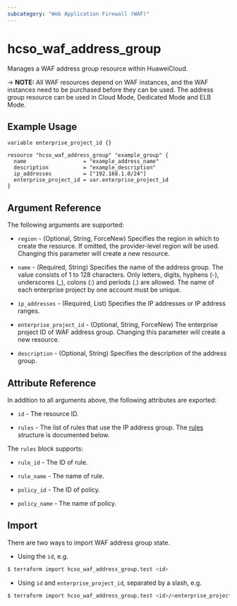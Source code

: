 ```yaml
---
subcategory: "Web Application Firewall (WAF)"
---
```


# hcso_waf_address_group

Manages a WAF address group resource within HuaweiCloud.

-> **NOTE:** All WAF resources depend on WAF instances, and the WAF instances need to be purchased before they can be
used. The address group resource can be used in Cloud Mode, Dedicated Mode and ELB Mode.

## Example Usage

```hcl
variable enterprise_project_id {}

resource "hcso_waf_address_group" "example_group" {
  name                  = "example_address_name"
  description           = "example_description"
  ip_addresses          = ["192.168.1.0/24"]
  enterprise_project_id = var.enterprise_project_id
}
```

## Argument Reference

The following arguments are supported:

* `region` - (Optional, String, ForceNew) Specifies the region in which to create the resource.
  If omitted, the provider-level region will be used. Changing this parameter will create a new resource.

* `name` - (Required, String) Specifies the name of the address group. The value consists of 1 to 128 characters.
  Only letters, digits, hyphens (-), underscores (_), colons (:) and periods (.) are allowed.
  The name of each enterprise project by one account must be unique.

* `ip_addresses` - (Required, List) Specifies the IP addresses or IP address ranges.

* `enterprise_project_id` - (Optional, String, ForceNew) The enterprise project ID of WAF address group.
  Changing this parameter will create a new resource.

* `description` - (Optional, String) Specifies the description of the address group.

## Attribute Reference

In addition to all arguments above, the following attributes are exported:

* `id` - The resource ID.

* `rules` - The list of rules that use the IP address group.
  The [rules](#AddressGroup_rules) structure is documented below.

<a name="AddressGroup_rules"></a>
The `rules` block supports:

* `rule_id` - The ID of rule.

* `rule_name` - The name of rule.

* `policy_id` - The ID of policy.

* `policy_name` - The name of policy.

## Import

There are two ways to import WAF address group state.

* Using the `id`, e.g.

```bash
$ terraform import hcso_waf_address_group.test <id>
```

* Using `id` and `enterprise_project_id`, separated by a slash, e.g.

```bash
$ terraform import hcso_waf_address_group.test <id>/<enterprise_project_id>
```
